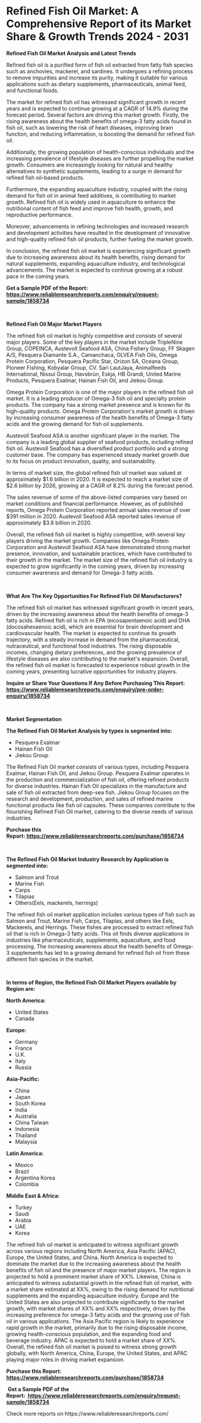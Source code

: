 <p><h1>Refined Fish Oil Market: A Comprehensive Report of its Market Share & Growth Trends 2024 - 2031</h1></p><p><strong>Refined Fish Oil Market Analysis and Latest Trends</strong></p>
<p><p>Refined fish oil is a purified form of fish oil extracted from fatty fish species such as anchovies, mackerel, and sardines. It undergoes a refining process to remove impurities and increase its purity, making it suitable for various applications such as dietary supplements, pharmaceuticals, animal feed, and functional foods.</p><p>The market for refined fish oil has witnessed significant growth in recent years and is expected to continue growing at a CAGR of 14.9% during the forecast period. Several factors are driving this market growth. Firstly, the rising awareness about the health benefits of omega-3 fatty acids found in fish oil, such as lowering the risk of heart diseases, improving brain function, and reducing inflammation, is boosting the demand for refined fish oil.</p><p>Additionally, the growing population of health-conscious individuals and the increasing prevalence of lifestyle diseases are further propelling the market growth. Consumers are increasingly looking for natural and healthy alternatives to synthetic supplements, leading to a surge in demand for refined fish oil-based products.</p><p>Furthermore, the expanding aquaculture industry, coupled with the rising demand for fish oil in animal feed additives, is contributing to market growth. Refined fish oil is widely used in aquaculture to enhance the nutritional content of fish feed and improve fish health, growth, and reproductive performance.</p><p>Moreover, advancements in refining technologies and increased research and development activities have resulted in the development of innovative and high-quality refined fish oil products, further fueling the market growth.</p><p>In conclusion, the refined fish oil market is experiencing significant growth due to increasing awareness about its health benefits, rising demand for natural supplements, expanding aquaculture industry, and technological advancements. The market is expected to continue growing at a robust pace in the coming years.</p></p>
<p><strong>Get a Sample PDF of the Report:&nbsp; <a href="https://www.reliableresearchreports.com/enquiry/request-sample/1858734">https://www.reliableresearchreports.com/enquiry/request-sample/1858734</a></strong></p>
<p>&nbsp;</p>
<p><strong>Refined Fish Oil Major Market Players</strong></p>
<p><p>The refined fish oil market is highly competitive and consists of several major players. Some of the key players in the market include TripleNine Group, COPEINCA, Austevoll Seafood ASA, China Fishery Group, FF Skagen A/S, Pesquera Diamante S.A., Camanchaca, OLVEA Fish Oils, Omega Protein Corporation, Pesquera Pacific Star, Orizon SA, Oceana Group, Pioneer Fishing, Kobyalar Group, CV. Sari LautJaya, Animalfeeds International, Nissui Group, Havsbrún, Eskja, HB Grandi, United Marine Products, Pesquera Exalmar, Hainan Fish Oil, and Jiekou Group.</p><p>Omega Protein Corporation is one of the major players in the refined fish oil market. It is a leading producer of Omega-3 fish oil and specialty protein products. The company has a strong market presence and is known for its high-quality products. Omega Protein Corporation's market growth is driven by increasing consumer awareness of the health benefits of Omega-3 fatty acids and the growing demand for fish oil supplements.</p><p>Austevoll Seafood ASA is another significant player in the market. The company is a leading global supplier of seafood products, including refined fish oil. Austevoll Seafood has a diversified product portfolio and a strong customer base. The company has experienced steady market growth due to its focus on product innovation, quality, and sustainability.</p><p>In terms of market size, the global refined fish oil market was valued at approximately $1.6 billion in 2020. It is expected to reach a market size of $2.6 billion by 2026, growing at a CAGR of 8.2% during the forecast period.</p><p>The sales revenue of some of the above-listed companies vary based on market conditions and financial performance. However, as of published reports, Omega Protein Corporation reported annual sales revenue of over $391 million in 2020. Austevoll Seafood ASA reported sales revenue of approximately $3.8 billion in 2020.</p><p>Overall, the refined fish oil market is highly competitive, with several key players driving the market growth. Companies like Omega Protein Corporation and Austevoll Seafood ASA have demonstrated strong market presence, innovation, and sustainable practices, which have contributed to their growth in the market. The market size of the refined fish oil industry is expected to grow significantly in the coming years, driven by increasing consumer awareness and demand for Omega-3 fatty acids.</p></p>
<p>&nbsp;</p>
<p><strong>What Are The Key Opportunities For Refined Fish Oil Manufacturers?</strong></p>
<p><p>The refined fish oil market has witnessed significant growth in recent years, driven by the increasing awareness about the health benefits of omega-3 fatty acids. Refined fish oil is rich in EPA (eicosapentaenoic acid) and DHA (docosahexaenoic acid), which are essential for brain development and cardiovascular health. The market is expected to continue its growth trajectory, with a steady increase in demand from the pharmaceutical, nutraceutical, and functional food industries. The rising disposable incomes, changing dietary preferences, and the growing prevalence of lifestyle diseases are also contributing to the market's expansion. Overall, the refined fish oil market is forecasted to experience robust growth in the coming years, presenting lucrative opportunities for industry players.</p></p>
<p><strong>Inquire or Share Your Questions If Any Before Purchasing This Report: <a href="https://www.reliableresearchreports.com/enquiry/pre-order-enquiry/1858734">https://www.reliableresearchreports.com/enquiry/pre-order-enquiry/1858734</a></strong></p>
<p>&nbsp;</p>
<p><strong>Market Segmentation</strong></p>
<p><strong>The Refined Fish Oil Market Analysis by types is segmented into:</strong></p>
<p><ul><li>Pesquera Exalmar</li><li>Hainan Fish Oil</li><li>Jiekou Group</li></ul></p>
<p><p>The Refined Fish Oil market consists of various types, including Pesquera Exalmar, Hainan Fish Oil, and Jiekou Group. Pesquera Exalmar operates in the production and commercialization of fish oil, offering refined products for diverse industries. Hainan Fish Oil specializes in the manufacture and sale of fish oil extracted from deep-sea fish. Jiekou Group focuses on the research and development, production, and sales of refined marine functional products like fish oil capsules. These companies contribute to the flourishing Refined Fish Oil market, catering to the diverse needs of various industries.</p></p>
<p><strong>Purchase this Report:&nbsp;<a href="https://www.reliableresearchreports.com/purchase/1858734">https://www.reliableresearchreports.com/purchase/1858734</a></strong></p>
<p>&nbsp;</p>
<p><strong>The Refined Fish Oil Market Industry Research by Application is segmented into:</strong></p>
<p><ul><li>Salmon and Trout</li><li>Marine Fish</li><li>Carps</li><li>Tilapias</li><li>Others(Eels, mackerels, herrings)</li></ul></p>
<p><p>The refined fish oil market application includes various types of fish such as Salmon and Trout, Marine Fish, Carps, Tilapias, and others like Eels, Mackerels, and Herrings. These fishes are processed to extract refined fish oil that is rich in Omega-3 fatty acids. This oil finds diverse applications in industries like pharmaceuticals, supplements, aquaculture, and food processing. The increasing awareness about the health benefits of Omega-3 supplements has led to a growing demand for refined fish oil from these different fish species in the market.</p></p>
<p>&nbsp;</p>
<p><strong>In terms of Region, the Refined Fish Oil Market Players available by Region are:</strong></p>
<p>
    <p> <strong> North America: </strong>
        <ul>
            <li>United States</li>
            <li>Canada</li>
        </ul>
        </p> 
    <p> <strong> Europe: </strong>
        <ul>
            <li>Germany</li>
            <li>France</li>
            <li>U.K.</li>
            <li>Italy</li>
            <li>Russia</li>
        </ul>
        </p> 
    <p> <strong> Asia-Pacific: </strong>
        <ul>
            <li>China</li>
            <li>Japan</li>
            <li>South Korea</li>
            <li>India</li>
            <li>Australia</li>
            <li>China Taiwan</li>
            <li>Indonesia</li>
            <li>Thailand</li>
            <li>Malaysia</li>
        </ul>
        </p> 
    <p> <strong> Latin America: </strong>
        <ul>
            <li>Mexico</li>
            <li>Brazil</li>
            <li>Argentina Korea</li>
            <li>Colombia</li>
        </ul>
        </p> 
    <p> <strong> Middle East & Africa: </strong>
        <ul>
            <li>Turkey</li>
            <li>Saudi</li>
            <li>Arabia</li>
            <li>UAE</li>
            <li>Korea</li>
        </ul>
    </p>
    </p>
<p><p>The refined fish oil market is anticipated to witness significant growth across various regions including North America, Asia Pacific (APAC), Europe, the United States, and China. North America is expected to dominate the market due to the increasing awareness about the health benefits of fish oil and the presence of major market players. The region is projected to hold a prominent market share of XX%. Likewise, China is anticipated to witness substantial growth in the refined fish oil market, with a market share estimated at XX%, owing to the rising demand for nutritional supplements and the expanding aquaculture industry. Europe and the United States are also projected to contribute significantly to the market growth, with market shares of XX% and XX% respectively, driven by the increasing preference for omega-3 fatty acids and the growing use of fish oil in various applications. The Asia Pacific region is likely to experience rapid growth in the market, primarily due to the rising disposable income, growing health-conscious population, and the expanding food and beverage industry. APAC is expected to hold a market share of XX%. Overall, the refined fish oil market is poised to witness strong growth globally, with North America, China, Europe, the United States, and APAC playing major roles in driving market expansion.</p></p>
<p><strong>Purchase this Report: <a href="https://www.reliableresearchreports.com/purchase/1858734">https://www.reliableresearchreports.com/purchase/1858734</a></strong></p>
<p>&nbsp;<strong>Get a Sample PDF of the Report:&nbsp;&nbsp;<a href="https://www.reliableresearchreports.com/enquiry/request-sample/1858734">https://www.reliableresearchreports.com/enquiry/request-sample/1858734</a></strong></p>
<p><strong></strong></p>
<p>Check more reports on https://www.reliableresearchreports.com/</p>
